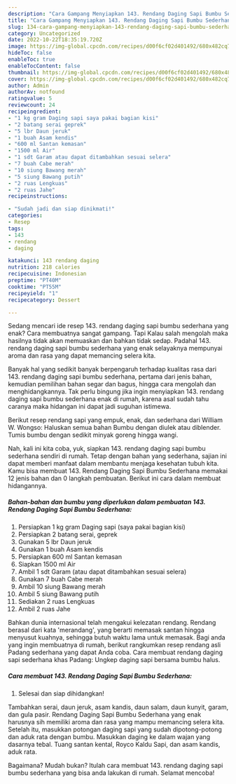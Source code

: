 ```yaml
---
description: "Cara Gampang Menyiapkan 143. Rendang Daging Sapi Bumbu Sederhana Menu Buat lebaran"
title: "Cara Gampang Menyiapkan 143. Rendang Daging Sapi Bumbu Sederhana Menu Buat lebaran"
slug: 134-cara-gampang-menyiapkan-143-rendang-daging-sapi-bumbu-sederhana-menu-buat-lebaran
category: Uncategorized
date: 2022-10-22T18:35:19.720Z
image: https://img-global.cpcdn.com/recipes/d00f6cf02d401492/680x482cq70/143-rendang-daging-sapi-bumbu-sederhana-foto-resep-utama.jpg
hideToc: false
enableToc: true
enableTocContent: false
thumbnail: https://img-global.cpcdn.com/recipes/d00f6cf02d401492/680x482cq70/143-rendang-daging-sapi-bumbu-sederhana-foto-resep-utama.jpg
cover: https://img-global.cpcdn.com/recipes/d00f6cf02d401492/680x482cq70/143-rendang-daging-sapi-bumbu-sederhana-foto-resep-utama.jpg
author: Admin
authorAv: notfound
ratingvalue: 5
reviewcount: 24
recipeingredient:
- "1 kg gram Daging sapi saya pakai bagian kisi"
- "2 batang serai geprek"
- "5 lbr Daun jeruk"
- "1 buah Asam kendis"
- "600 ml Santan kemasan"
- "1500 ml Air"
- "1 sdt Garam atau dapat ditambahkan sesuai selera"
- "7 buah Cabe merah"
- "10 siung Bawang merah"
- "5 siung Bawang putih"
- "2 ruas Lengkuas"
- "2 ruas Jahe"
recipeinstructions:

- "Sudah jadi dan siap dinikmati!"
categories:
- Resep
tags:
- 143
- rendang
- daging

katakunci: 143 rendang daging 
nutrition: 218 calories
recipecuisine: Indonesian
preptime: "PT40M"
cooktime: "PT55M"
recipeyield: "1"
recipecategory: Dessert

---
```



Sedang mencari ide resep 143. rendang daging sapi bumbu sederhana yang enak? Cara membuatnya sangat gampang. Tapi Kalau salah mengolah maka hasilnya tidak akan memuaskan dan bahkan tidak sedap. Padahal 143. rendang daging sapi bumbu sederhana yang enak selayaknya mempunyai aroma dan rasa yang dapat memancing selera kita.


Banyak hal yang sedikit banyak berpengaruh terhadap kualitas rasa dari 143. rendang daging sapi bumbu sederhana, pertama dari jenis bahan, kemudian pemilihan bahan segar dan bagus, hingga cara mengolah dan menghidangkannya. Tak perlu bingung jika ingin menyiapkan 143. rendang daging sapi bumbu sederhana enak di rumah, karena asal sudah tahu caranya maka hidangan ini dapat jadi suguhan istimewa.

Berikut resep rendang sapi yang empuk, enak, dan sederhana dari William W. Wongso: Haluskan semua bahan Bumbu dengan diulek atau diblender. Tumis bumbu dengan sedikit minyak goreng hingga wangi.


Nah, kali ini kita coba, yuk, siapkan 143. rendang daging sapi bumbu sederhana sendiri di rumah. Tetap dengan bahan yang sederhana, sajian ini dapat memberi manfaat dalam membantu menjaga kesehatan tubuh kita. Kamu bisa membuat 143. Rendang Daging Sapi Bumbu Sederhana memakai 12 jenis bahan dan 0 langkah pembuatan. Berikut ini cara dalam membuat hidangannya.

<!--inarticleads1-->

##### Bahan-bahan dan bumbu yang diperlukan dalam pembuatan 143. Rendang Daging Sapi Bumbu Sederhana:

1. Persiapkan 1 kg gram Daging sapi (saya pakai bagian kisi)
1. Persiapkan 2 batang serai, geprek
1. Gunakan 5 lbr Daun jeruk
1. Gunakan 1 buah Asam kendis
1. Persiapkan 600 ml Santan kemasan
1. Siapkan 1500 ml Air
1. Ambil 1 sdt Garam (atau dapat ditambahkan sesuai selera)
1. Gunakan 7 buah Cabe merah
1. Ambil 10 siung Bawang merah
1. Ambil 5 siung Bawang putih
1. Sediakan 2 ruas Lengkuas
1. Ambil 2 ruas Jahe


Bahkan dunia internasional telah mengakui kelezatan rendang. Rendang berasal dari kata &#39;merandang&#39;, yang berarti memasak santan hingga menyusut kuahnya, sehingga butuh waktu lama untuk memasak. Bagi anda yang ingin membuatnya di rumah, berikut rangkumkan resep rendang asli Padang sederhana yang dapat Anda coba. Cara membuat rendang daging sapi sederhana khas Padang: Ungkep daging sapi bersama bumbu halus. 

<!--inarticleads2-->

##### Cara membuat 143. Rendang Daging Sapi Bumbu Sederhana:


1. Selesai dan siap dihidangkan!

Tambahkan serai, daun jeruk, asam kandis, daun salam, daun kunyit, garam, dan gula pasir. Rendang Daging Sapi Bumbu Sederhana yang enak harusnya sih memiliki aroma dan rasa yang mampu memancing selera kita. Setelah itu, masukkan potongan daging sapi yang sudah dipotong-potong dan aduk rata dengan bumbu. Masukkan daging ke dalam wajan yang dasarnya tebal. Tuang santan kental, Royco Kaldu Sapi, dan asam kandis, aduk rata. 

Bagaimana? Mudah bukan? Itulah cara membuat 143. rendang daging sapi bumbu sederhana yang bisa anda lakukan di rumah. Selamat mencoba!
